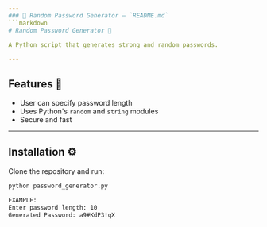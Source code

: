 ```yaml
---
### 🔑 Random Password Generator – `README.md`
```markdown
# Random Password Generator 🔑

A Python script that generates strong and random passwords.

---
```


## Features 🚀
- User can specify password length
- Uses Python's `random` and `string` modules
- Secure and fast

---

## Installation ⚙️
Clone the repository and run:

```bash
python password_generator.py

EXAMPLE:
Enter password length: 10
Generated Password: a9#KdP3!qX
